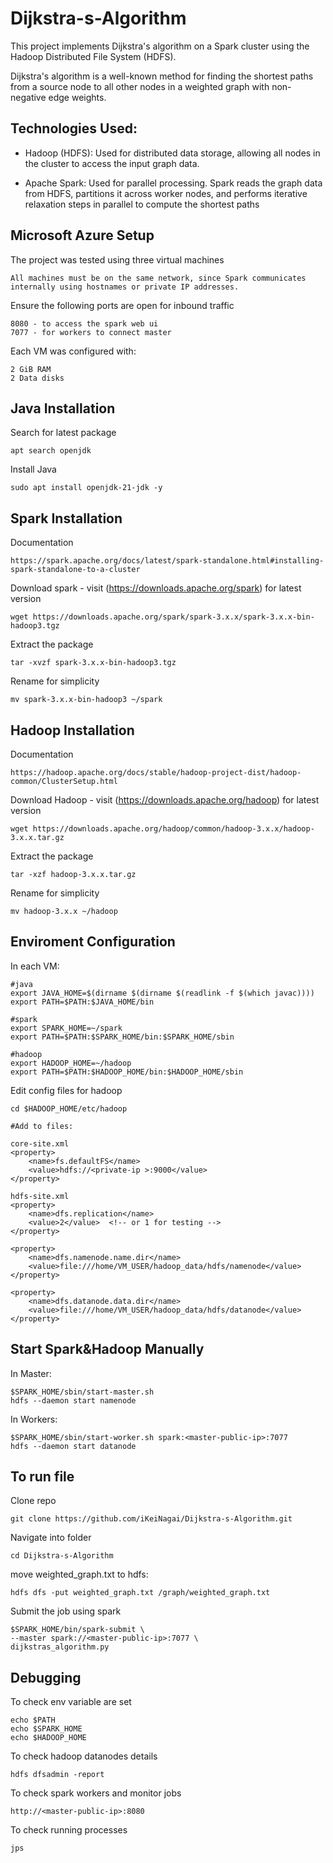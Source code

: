 # Dijkstra-s-Algorithm

This project implements Dijkstra's algorithm on a Spark cluster using the Hadoop Distributed File System (HDFS).

Dijkstra's algorithm is a well-known method for finding the shortest paths from a source node to all other nodes in a weighted graph with non-negative edge weights.

## Technologies Used:

- Hadoop (HDFS): Used for distributed data storage, allowing all nodes in the cluster to access the input graph data.

- Apache Spark: Used for parallel processing. Spark reads the graph data from HDFS, partitions it across worker nodes, and performs iterative relaxation steps in parallel to compute the shortest paths


## Microsoft Azure Setup

The project was tested using three virtual machines

    All machines must be on the same network, since Spark communicates internally using hostnames or private IP addresses.

Ensure the following ports are open for inbound traffic
    
    8080 - to access the spark web ui
    7077 - for workers to connect master

Each VM was configured with:

    2 GiB RAM
    2 Data disks

## Java Installation

Search for latest package

    apt search openjdk

Install Java

    sudo apt install openjdk-21-jdk -y

## Spark Installation
Documentation 

    https://spark.apache.org/docs/latest/spark-standalone.html#installing-spark-standalone-to-a-cluster

Download spark - visit (https://downloads.apache.org/spark) for latest version

    wget https://downloads.apache.org/spark/spark-3.x.x/spark-3.x.x-bin-hadoop3.tgz

Extract the package

    tar -xvzf spark-3.x.x-bin-hadoop3.tgz

Rename for simplicity

    mv spark-3.x.x-bin-hadoop3 ~/spark

## Hadoop Installation 

Documentation

    https://hadoop.apache.org/docs/stable/hadoop-project-dist/hadoop-common/ClusterSetup.html

Download Hadoop - visit (https://downloads.apache.org/hadoop) for latest version

    wget https://downloads.apache.org/hadoop/common/hadoop-3.x.x/hadoop-3.x.x.tar.gz

Extract the package

    tar -xzf hadoop-3.x.x.tar.gz

Rename for simplicity

    mv hadoop-3.x.x ~/hadoop


## Enviroment Configuration

In each VM:

    #java
    export JAVA_HOME=$(dirname $(dirname $(readlink -f $(which javac)))) 
    export PATH=$PATH:$JAVA_HOME/bin
    
    #spark
    export SPARK_HOME=~/spark
    export PATH=$PATH:$SPARK_HOME/bin:$SPARK_HOME/sbin

    #hadoop
    export HADOOP_HOME=~/hadoop
    export PATH=$PATH:$HADOOP_HOME/bin:$HADOOP_HOME/sbin

Edit config files for hadoop

    cd $HADOOP_HOME/etc/hadoop

    #Add to files:

    core-site.xml
    <property>
        <name>fs.defaultFS</name>
        <value>hdfs://<private-ip >:9000</value>
    </property>

    hdfs-site.xml
    <property>
        <name>dfs.replication</name>
        <value>2</value>  <!-- or 1 for testing -->
    </property>

    <property>
        <name>dfs.namenode.name.dir</name>
        <value>file:///home/VM_USER/hadoop_data/hdfs/namenode</value>
    </property>

    <property>
        <name>dfs.datanode.data.dir</name>
        <value>file:///home/VM_USER/hadoop_data/hdfs/datanode</value>
    </property>

## Start Spark&Hadoop Manually

In Master: 

    $SPARK_HOME/sbin/start-master.sh
    hdfs --daemon start namenode

In Workers:

    $SPARK_HOME/sbin/start-worker.sh spark:<master-public-ip>:7077
    hdfs --daemon start datanode

## To run file

Clone repo

    git clone https://github.com/iKeiNagai/Dijkstra-s-Algorithm.git

Navigate into folder

    cd Dijkstra-s-Algorithm

move weighted_graph.txt to hdfs:

    hdfs dfs -put weighted_graph.txt /graph/weighted_graph.txt

Submit the job using spark

    $SPARK_HOME/bin/spark-submit \
    --master spark://<master-public-ip>:7077 \
    dijkstras_algorithm.py

## Debugging

To check env variable are set

    echo $PATH
    echo $SPARK_HOME
    echo $HADOOP_HOME

To check hadoop datanodes details

    hdfs dfsadmin -report

To check spark workers and monitor jobs

    http://<master-public-ip>:8080

To check running processes

    jps 
